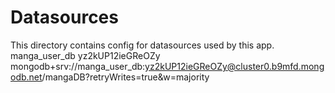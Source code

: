 # Datasources

This directory contains config for datasources used by this app.
manga_user_db
yz2kUP12ieGReOZy
mongodb+srv://manga_user_db:yz2kUP12ieGReOZy@cluster0.b9mfd.mongodb.net/mangaDB?retryWrites=true&w=majority
